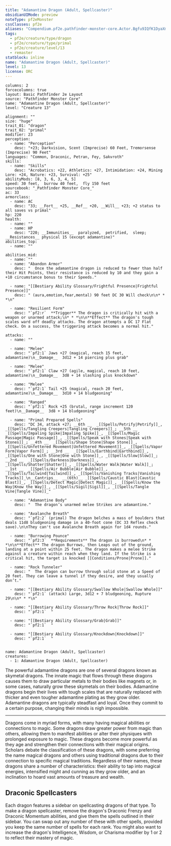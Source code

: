```yaml
---
title: "Adamantine Dragon (Adult, Spellcaster)"
obsidianUIMode: preview
noteType: pf2eMonster
cssClasses: pf2e
aliases: "Compendium.pf2e.pathfinder-monster-core.Actor.Bgfu9IQfK1DyaXmt" 
tags:
  - pf2e/creature/type/dragon
  - pf2e/creature/type/primal
  - pf2e/creature/level/13
  - remaster
statblock: inline
name: "Adamantine Dragon (Adult, Spellcaster)"
level: 13
license: ORC
---
```


```statblock
columns: 2
forcecolumns: true
layout: Basic Pathfinder 2e Layout
source: "Pathfinder Monster Core"
name: "Adamantine Dragon (Adult, Spellcaster)"
level: "Creature 13"

alignment: ""
size: "huge"
trait_01: "dragon"
trait_02: "primal"
modifier: 23
perception:
  - name: "Perception"
    desc: "+23; Darkvision, Scent (Imprecise) 60 Feet, Tremorsense (Imprecise) 90 Feet"
languages: "Common, Draconic, Petran, Fey, Sakvroth"
skills:
  - name: "Skills"
    desc: "Acrobatics: +22, Athletics: +27, Intimidation: +24, Mining Lore: +24, Nature: +23, Survival: +25"
abilityMods: [8, 3, 6, 3, 4, 5]
speed: 30 feet,  burrow 40 feet,  fly 150 feet
sourcebook: "_Pathfinder Monster Core_"
ac: 33
armorclass:
  - name: AC
    desc: "33; __Fort__ +25, __Ref__ +20, __Will__ +23; +2 status to all saves vs primal"
hp: 220
health:
  - name: ""
  - name: HP
    desc: "220; __Immunities__  paralyzed,  petrified,  sleep; __Resistances__ physical 15 (except adamantine)"
abilities_top:
  - name: ""

abilities_mid:
  - name: ""
  - name: "Abandon Armor"
    desc: "  Once the adamantine dragon is reduced to fewer than half their Hit Points, their resistance is reduced by 10 and they gain a +10 circumstance bonus to their Speeds."

  - name: "[[Bestiary Ability Glossary/Frightful Presence|Frightful Presence]]"
    desc: " (aura,emotion,fear,mental) 90 feet DC 30 Will check\n\n* * *\n"

  - name: "Resilient Form"
    desc: "`pf2:r`  **Trigger** The dragon is critically hit with a weapon or unarmed attack;\n* * *\n\n**Effect** The dragon's tough scales ward off deadly attacks. The dragon attempts a DC 17 Flat check. On a success, the triggering attack becomes a normal hit."

attacks:
  - name: ""

  - name: "Melee"
    desc: "`pf2:1` Jaws +27 (magical, reach 15 feet, adamantine)\n__Damage__  3d12 + 14 piercing plus grab"

  - name: "Melee"
    desc: "`pf2:1` Claw +27 (agile, magical, reach 10 feet, adamantine)\n__Damage__  3d8 + 14 slashing plus knockdown"

  - name: "Melee"
    desc: "`pf2:1` Tail +25 (magical, reach 20 feet, adamantine)\n__Damage__  3d10 + 14 bludgeoning"

  - name: "Ranged"
    desc: "`pf2:1` Rock +25 (brutal, range increment 120 feet)\n__Damage__  3d8 + 14 bludgeoning"

  - name: "Primal Prepared Spells"
    desc: "DC 34, attack +27; __6th __  _[[Spells/Petrify|Petrify]]_, _[[Spells/Tangling Creepers|Tangling Creepers]]_; __5th __  _[[Spells/Impaling Spike|Impaling Spike]]_, _[[Spells/Magic Passage|Magic Passage]]_, _[[Spells/Speak with Stones|Speak with Stones]]_; __4th __  _[[Spells/Shape Stone|Shape Stone]]_, _[[Spells/Unfettered Movement|Unfettered Movement]]_, _[[Spells/Vapor Form|Vapor Form]]_; __3rd __  _[[Spells/Earthbind|Earthbind]]_, _[[Spells/One with Stone|One with Stone]]_, _[[Spells/Slow|Slow]]_; __2nd __  _[[Spells/Darkness|Darkness]]_, _[[Spells/Shatter|Shatter]]_, _[[Spells/Water Walk|Water Walk]]_; __1st __  _[[Spells/Air Bubble|Air Bubble]]_, _[[Spells/Tailwind|Tailwind]]_, _[[Spells/Vanishing Tracks|Vanishing Tracks]]_\n__Cantrips__  __(6th)__ _[[Spells/Caustic Blast|Caustic Blast]]_, _[[Spells/Detect Magic|Detect Magic]]_, _[[Spells/Know the Way|Know the Way]]_, _[[Spells/Sigil|Sigil]]_, _[[Spells/Tangle Vine|Tangle Vine]]_"

  - name: "Adamantine Body"
    desc: "  The dragon’s unarmed melee Strikes are adamantine."

  - name: "Avalanche Breath"
    desc: "`pf2:2` (primal) The dragon belches a mass of boulders that deals 11d8 bludgeoning damage in a 40-foot cone (DC 33 Reflex check save).\n\nThey can't use Avalanche Breath again for 1d4 rounds."

  - name: "Burrowing Pounce"
    desc: "`pf2:3`  **Requirements** The dragon is burrowed\n* * *\n\n**Effect** The dragon Burrows, then Leaps out of the ground, landing at a point within 25 feet. The dragon makes a melee Strike against a creature within reach when they land. If the Strike is a critical hit, the target is knocked [[Conditions/Prone|Prone]]."

  - name: "Rock Tunneler"
    desc: "  The dragon can burrow through solid stone at a Speed of 20 feet. They can leave a tunnel if they desire, and they usually don’t."

  - name: "[[Bestiary Ability Glossary/Swallow Whole|Swallow Whole]]"
    desc: "`pf2:1` (attack) Large, 3d12 + 7 bludgeoning, Rupture 29\n\n* * *\n"

  - name: "[[Bestiary Ability Glossary/Throw Rock|Throw Rock]]"
    desc: "`pf2:1`  "

  - name: "[[Bestiary Ability Glossary/Grab|Grab]]"
    desc: "`pf2:1`  "

  - name: "[[Bestiary Ability Glossary/Knockdown|Knockdown]]"
    desc: "`pf2:1`  "
 
```

```encounter-table
name: Adamantine Dragon (Adult, Spellcaster)
creatures:
  - 1: Adamantine Dragon (Adult, Spellcaster)
```



The powerful adamantine dragons are one of several dragons known as skymetal dragons. The innate magic that flows through these dragons causes them to draw particular metals to their bodies like magnets or, in some cases, naturally grow these skymetals on their bodies. Adamantine dragons begin their lives with tough scales that are naturally replaced with thicker and even tougher adamantine plating as they grow older. Adamantine dragons are typically steadfast and loyal. Once they commit to a certain purpose, changing their minds is nigh impossible.

* * *

Dragons come in myriad forms, with many having magical abilities or connections to magic. Some dragons draw greater power from magic than others, allowing them to manifest abilities or alter their physiques with prolonged exposure to magic. These dragons become more powerful as they age and strengthen their connections with their magical origins. Scholars debate the classification of these dragons, with some preferring the name magical dragons and others using traditional dragons due to their connection to specific magical traditions. Regardless of their names, these dragons share a number of characteristics: their ability to tap into magical energies, intensified might and cunning as they grow older, and an inclination to hoard vast amounts of treasure and wealth.

## Draconic Spellcasters

Each dragon features a sidebar on spellcasting dragons of that type. To make a dragon spellcaster, remove the dragon's Draconic Frenzy and Draconic Momentum abilities, and give them the spells outlined in their sidebar. You can swap out any number of these with other spells, provided you keep the same number of spells for each rank. You might also want to increase the dragon's Intelligence, Wisdom, or Charisma modifier by 1 or 2 to reflect their mastery of magic.
